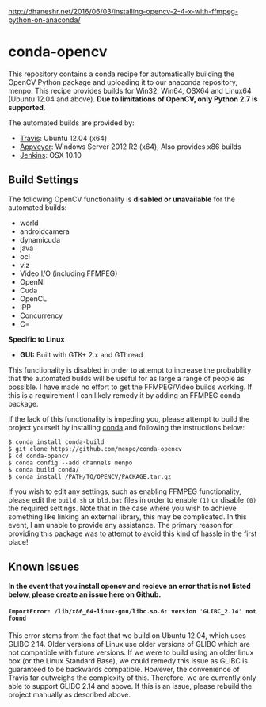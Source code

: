 http://dhaneshr.net/2016/06/03/installing-opencv-2-4-x-with-ffmpeg-python-on-anaconda/


conda-opencv
============
This repository contains a conda recipe for automatically building the OpenCV Python package and uploading it to our anaconda repository, menpo. This recipe provides builds for Win32, Win64, OSX64 and Linux64 (Ubuntu 12.04 and above). **Due to limitations of OpenCV, only Python 2.7 is supported**.

The automated builds are provided by:

  - [Travis](https://travis-ci.org/menpo/conda-opencv): Ubuntu 12.04 (x64)
  - [Appveyor](https://ci.appveyor.com/project/jabooth/conda-opencv): Windows Server 2012 R2 (x64), Also provides x86 builds
  - [Jenkins](http://jenkins.menpo.org/job/conda-opencv/): OSX 10.10

Build Settings
--------------
The following OpenCV functionality is **disabled or unavailable** for the automated builds:

  - world
  - androidcamera 
  - dynamicuda
  - java 
  - ocl
  - viz
  - Video I/O (including FFMPEG)
  - OpenNI
  - Cuda
  - OpenCL
  - IPP
  - Concurrency
  - C=

**Specific to Linux**
  - **GUI:** Built with GTK+ 2.x and GThread

This functionality is disabled in order to attempt to increase the probability that the automated builds will be useful for as large a range of people as possible. I have made no effort to get the FFMPEG/Video builds working. If this is a requirement I can likely remedy it by adding an FFMPEG conda package.

If the lack of this functionality is impeding you, please attempt to build the project yourself by installing [conda](http://conda.pydata.org/miniconda.html) and following the instructions below:

```
$ conda install conda-build
$ git clone https://github.com/menpo/conda-opencv
$ cd conda-opencv 
$ conda config --add channels menpo
$ conda build conda/
$ conda install /PATH/TO/OPENCV/PACKAGE.tar.gz
```

If you wish to edit any settings, such as enabling FFMPEG functionality, please edit the `build.sh` or `bld.bat` files in order to enable `(1)` or disable `(0)` the required settings. Note that in the case where you wish to achieve something like linking an external library, this may be complicated. In this event, I am unable to provide any assistance. The primary reason for providing this package was to attempt to avoid this kind of hassle in the first place!

Known Issues
------------
**In the event that you install opencv and recieve an error that is not listed below, please create an issue here on Github.**

#### `ImportError: /lib/x86_64-linux-gnu/libc.so.6: version 'GLIBC_2.14' not found`
This error stems from the fact that we build on Ubuntu 12.04, which uses GLIBC 2.14. Older versions of Linux use older versions of GLIBC which are not compatible with future versions. If we were to build using an older linux box (or the Linux Standard Base), we could remedy this issue as GLIBC is guaranteed to be backwards compatible. However, the convenience of Travis far outweighs the complexity of this. Therefore, we are currently only able to support GLIBC 2.14 and above. If this is an issue, please rebuild the project manually as described above.
